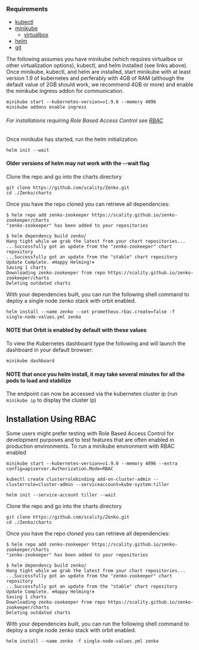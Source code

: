 ### Requirements
- [kubectl](https://kubernetes.io/docs/tasks/tools/install-kubectl/)
- [minikube](https://github.com/kubernetes/minikube/#installation)
  - [virtualbox](https://www.virtualbox.org/wiki/Downloads)
- [helm](https://github.com/kubernetes/helm#install)
- [git](https://git-scm.com/book/en/v2/Getting-Started-Installing-Git)

The following assumes you have minikube (which requires virtualbox or other virtualization options),
kubectl, and helm installed (see links above). Once minikube, kubectl, and helm are installed, 
start minikube with at least version 1.9 of kubernetes and perferably with 4GB of RAM (although the
default value of 2GB should work, we recommend 4GB or more) and enable the minikube ingress addon for communication.
```shell
minikube start --kubernetes-version=v1.9.0 --memory 4096
minikube addons enable ingress
```
###### For installations requiring Role Based Access Control see [RBAC](#installation-using-rbac)

Once minikube has started, run the helm initialization. 
```
helm init --wait
```
#### Older versions of helm may not work with the --wait flag

Clone the repo and go into the charts directory
```shell
git clone https://github.com/scality/Zenko.git
cd ./Zenko/charts
```

Once you have the repo cloned you can retrieve all dependencies:

```shell
$ helm repo add zenko-zookeeper https://scality.github.io/zenko-zookeeper/charts
"zenko-zookeeper" has been added to your repositories

$ helm dependency build zenko/
Hang tight while we grab the latest from your chart repositories...
...Successfully got an update from the "zenko-zookeeper" chart repository
...Successfully got an update from the "stable" chart repository
Update Complete. ⎈Happy Helming!⎈
Saving 1 charts
Downloading zenko-zookeeper from repo https://scality.github.io/zenko-zookeeper/charts
Deleting outdated charts
```

With your dependencies built, you can run the following shell command to deploy a single node zenko stack with orbit enabled.
```shell
helm install --name zenko --set prometheus.rbac.create=false -f single-node-values.yml zenko
```
#### NOTE that Orbit is enabled by default with these values

To view the Kubernetes dashboard type the following and will launch the dashboard in your default browser:
```shell
minikube dashboard
```
#### NOTE that once you helm install, it may take several minutes for all the pods to load and stabilize

The endpoint can now be accessed via the kubernetes cluster ip (run ```minikube ip``` to display the cluster ip) 


## Installation Using RBAC
Some users might prefer testing with Role Based Access Control for development purposes and to
test features that are often enabled in production environments. To run a minikube environment
with RBAC enabled

```shell
minikube start --kubernetes-version=v1.9.0 --memory 4096 --extra config=apiserver.Authorization.Mode=RBAC

kubectl create clusterrolebinding add-on-cluster-admin --clusterrole=cluster-admin --serviceaccount=kube-system:tiller

helm init --service-account tiller --wait
```

Clone the repo and go into the charts directory
```shell
git clone https://github.com/scality/Zenko.git
cd ./Zenko/charts
```

Once you have the repo cloned you can retrieve all dependencies:

```shell
$ helm repo add zenko-zookeeper https://scality.github.io/zenko-zookeeper/charts
"zenko-zookeeper" has been added to your repositories

$ helm dependency build zenko/
Hang tight while we grab the latest from your chart repositories...
...Successfully got an update from the "zenko-zookeeper" chart repository
...Successfully got an update from the "stable" chart repository
Update Complete. ⎈Happy Helming!⎈
Saving 1 charts
Downloading zenko-zookeeper from repo https://scality.github.io/zenko-zookeeper/charts
Deleting outdated charts
```

With your dependencies built, you can run the following shell command to deploy a single node zenko stack with orbit enabled.
```shell
helm install --name zenko -f single-node-values.yml zenko

